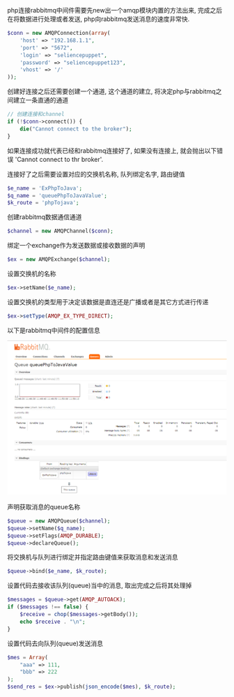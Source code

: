 
php连接rabbitmq中间件需要先new出一个amqp模块内置的方法出来, 完成之后在将数据进行处理或者发送, php向rabbitmq发送消息的速度非常快.

```php
$conn = new AMQPConnection(array(
    'host' => "192.168.1.1",
    'port' => "5672",
    'login' => "seliencepuppet",
    'password' => "seliencepuppet123",
    'vhost' => '/'
));
```

创建好连接之后还需要创建一个通道, 这个通道的建立, 将决定php与rabbitmq之间建立一条直通的通道
```php
// 创建连接和channel
if (!$conn->connect()) {
    die("Cannot connect to the broker");
}
```

如果连接成功就代表已经和rabbitmq连接好了, 如果没有连接上, 就会抛出以下错误 'Cannot connect to thr broker'.

连接好了之后需要设置对应的交换机名称, 队列绑定名字, 路由键值

```php
$e_name = 'ExPhpToJava';
$q_name = 'queuePhpToJavaValue';
$k_route = 'phpTojava';
```

创建rabbitmq数据通信通道
```php
$channel = new AMQPChannel($conn);
```

绑定一个exchange作为发送数据或接收数据的声明
```php
$ex = new AMQPExchange($channel);
```

设置交换机的名称
```php
$ex->setName($e_name);
```

设置交换机的类型用于决定该数据是直连还是广播或者是其它方式进行传递
```php
$ex->setType(AMQP_EX_TYPE_DIRECT);
```

以下是rabbitmq中间件的配置信息

![rabbitmq](pic/rabbitmq01.png)

声明获取消息的queue名称
```php
$queue = new AMQPQueue($channel);
$queue->setName($q_name);
$queue->setFlags(AMQP_DURABLE);
$queue->declareQueue();
```


将交换机与队列进行绑定并指定路由键值来获取消息和发送消息
```php
$queue->bind($e_name, $k_route);
```

设置代码去接收该队列(queue)当中的消息, 取出完成之后将其处理掉
```php
$messages = $queue->get(AMQP_AUTOACK);
if ($messages !== false) {
    $receive = chop($messages->getBody());
    echo $receive . "\n";
}
```

设置代码去向队列(queue)发送消息
```php
$mes = Array(
    "aaa" => 111, 
    "bbb" => 222
);
$send_res = $ex->publish(json_encode($mes), $k_route);
```
